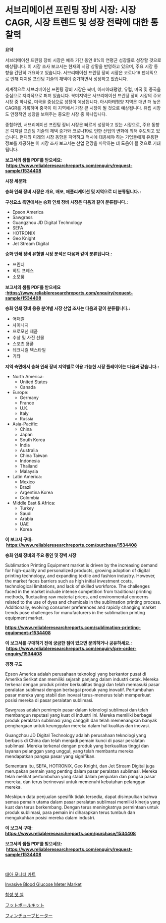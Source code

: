 <p><h1>서브리메이션 프린팅 장비 시장: 시장 CAGR, 시장 트렌드 및 성장 전략에 대한 통찰력</h1></p><p><strong>요약</strong></p>
<p><p>서브리메이션 프린팅 장비 시장은 예측 기간 동안 8%의 연평균 성장률로 성장할 것으로 예상됩니다. 이 시장 조사 보고서는 현재의 시장 상황을 반영하고 있으며, 주요 시장 동향을 간단히 개요하고 있습니다. 서브리메이션 프린팅 장비 시장은 코로나19 팬데믹으로 인해 디지털 프린팅 기술의 채택이 증가하면서 성장하고 있습니다.</p><p>세계적으로 서브리메이션 프린팅 장비 시장은 북미, 아시아태평양, 유럽, 미국 및 중국을 중심으로 지리적으로 퍼져 있습니다. 북미지역은 서브리메이션 프린팅 장비 시장의 주요 시장 중 하나로, 미국을 중심으로 성장이 예상됩니다. 아시아태평양 지역은 매년 더 높은 CAGR를 기록하며 중국이 이 지역에서 가장 큰 시장이 될 것으로 예상됩니다. 유럽 시장도 안정적인 성장을 보여주는 중요한 시장 중 하나입니다.</p><p>종합하면, 서브리메이션 프린팅 장비 시장은 빠르게 성장하고 있는 시장으로, 주요 동향은 디지털 프린팅 기술의 채택 증가와 코로나19로 인한 산업의 변화에 의해 주도되고 있습니다. 현재와 미래의 시장 동향을 파악하고 적시에 대응해야 하는 기업들에게 유용한 정보를 제공하는 이 시장 조사 보고서는 산업 전망을 파악하는 데 도움이 될 것으로 기대됩니다.</p></p>
<p><strong>보고서의 샘플 PDF를 받으세요: &nbsp;<a href="https://www.reliableresearchreports.com/enquiry/request-sample/1534408">https://www.reliableresearchreports.com/enquiry/request-sample/1534408</a></strong></p>
<p><strong>시장 세분화:</strong></p>
<p><strong> 승화 인쇄 장비 시장은 개요, 배포, 애플리케이션 및 지역으로 더 분류됩니다. :</strong></p>
<p><strong>구성요소 측면에서는 승화 인쇄 장비 시장은 다음과 같이 분류됩니다.:</strong></p>
<p><ul><li>Epson America</li><li>Sawgrass</li><li>Guangzhou JD Digital Technology</li><li>SEFA</li><li>HOTRONIX</li><li>Geo Knight</li><li>Jet Stream Digital</li></ul></p>
<p><strong> 승화 인쇄 장비 유형별 시장 분석은 다음과 같이 분류됩니다.:</strong></p>
<p><ul><li>프린터</li><li>히트 프레스</li><li>소모품</li></ul></p>
<p><strong>보고서의 샘플 PDF를 받으세요 :<a href="https://www.reliableresearchreports.com/enquiry/request-sample/1534408">https://www.reliableresearchreports.com/enquiry/request-sample/1534408</a></strong></p>
<p><strong> 승화 인쇄 장비 응용 분야별 시장 산업 조사는 다음과 같이 분류됩니다.:</strong></p>
<p><ul><li>어패럴</li><li>사이니지</li><li>프로모션 제품</li><li>수상 및 사진 선물</li><li>스포츠 용품</li><li>테크니컬 텍스타일</li><li>기타</li></ul></p>
<p><strong>지역 측면에서 승화 인쇄 장비 지역별로 이용 가능한 시장 플레이어는 다음과 같습니다.:</strong></p>
<p><ul>
    <li>
        North America:
        <ul>
            <li>United States</li>
            <li>Canada</li>
        </ul>
    </li>
    <li>
        Europe:
        <ul>
            <li>Germany</li>
            <li>France</li>
            <li>U.K.</li>
            <li>Italy</li>
            <li>Russia</li>
        </ul>
    </li>
    <li>
        Asia-Pacific:
        <ul>
            <li>China</li>
            <li>Japan</li>
            <li>South Korea</li>
            <li>India</li>
            <li>Australia</li>
            <li>China Taiwan</li>
            <li>Indonesia</li>
            <li>Thailand</li>
            <li>Malaysia</li>
        </ul>
    </li>
    <li>
        Latin America:
        <ul>
            <li>Mexico</li>
            <li>Brazil</li>
            <li>Argentina Korea</li>
            <li>Colombia</li>
        </ul>
    </li>
    <li>
        Middle East & Africa:
        <ul>
            <li>Turkey</li>
            <li>Saudi</li>
            <li>Arabia</li>
            <li>UAE</li>
            <li>Korea</li>
        </ul>
    </li>
    </ul></p>
<p><strong>이 보고서 구매: &nbsp;<a href="https://www.reliableresearchreports.com/purchase/1534408">https://www.reliableresearchreports.com/purchase/1534408</a></strong></p>
<p><strong>승화 인쇄 장비의 주요 동인 및 장벽 시장</strong></p>
<p><p>Sublimation Printing Equipment market is driven by the increasing demand for high-quality and personalized products, growing adoption of digital printing technology, and expanding textile and fashion industry. However, the market faces barriers such as high initial investment costs, technological limitations, and lack of skilled workforce. The challenges faced in the market include intense competition from traditional printing methods, fluctuating raw material prices, and environmental concerns related to the use of dyes and chemicals in the sublimation printing process. Additionally, evolving consumer preferences and rapidly changing market trends pose challenges for manufacturers in the sublimation printing equipment market.</p></p>
<p><strong><a href="https://www.reliableresearchreports.com/sublimation-printing-equipment-r1534408">https://www.reliableresearchreports.com/sublimation-printing-equipment-r1534408</a></strong></p>
<p><strong>이 보고서를 구매하기 전에 궁금한 점이 있으면 문의하거나 공유하세요.: &nbsp;<a href="https://www.reliableresearchreports.com/enquiry/pre-order-enquiry/1534408">https://www.reliableresearchreports.com/enquiry/pre-order-enquiry/1534408</a></strong></p>
<p><strong>경쟁 구도</strong></p>
<p><p>Epson America adalah perusahaan teknologi yang berkantor pusat di Amerika Serikat dan memiliki sejarah panjang dalam industri cetak. Mereka terkenal dengan produk printer berkualitas tinggi dan telah memasuki pasar peralatan sublimasi dengan berbagai produk yang inovatif. Pertumbuhan pasar mereka yang stabil dan inovasi terus-menerus telah memperkuat posisi mereka di pasar peralatan sublimasi.</p><p>Sawgrass adalah pemimpin pasar dalam teknologi sublimasi dan telah membangun reputasi yang kuat di industri ini. Mereka memiliki berbagai produk peralatan sublimasi yang canggih dan telah memenangkan banyak penghargaan untuk keunggulan mereka dalam hal kualitas dan inovasi.</p><p>Guangzhou JD Digital Technology adalah perusahaan teknologi yang berbasis di China dan telah menjadi pemain kunci di pasar peralatan sublimasi. Mereka terkenal dengan produk yang berkualitas tinggi dan layanan pelanggan yang unggul, yang telah membantu mereka mendapatkan pangsa pasar yang signifikan.</p><p>Sementara itu, SEFA, HOTRONIX, Geo Knight, dan Jet Stream Digital juga merupakan pemain yang penting dalam pasar peralatan sublimasi. Mereka telah melihat pertumbuhan yang stabil dalam penjualan dan pangsa pasar mereka, dan terus berinovasi untuk memenuhi kebutuhan pelanggan mereka.</p><p>Meskipun data penjualan spesifik tidak tersedia, dapat disimpulkan bahwa semua pemain utama dalam pasar peralatan sublimasi memiliki kinerja yang kuat dan terus berkembang. Dengan terus meningkatnya permintaan untuk produk sublimasi, para pemain ini diharapkan terus tumbuh dan mengukuhkan posisi mereka dalam industri.</p></p>
<p><strong>이 보고서 구매: &nbsp; <a href="https://www.reliableresearchreports.com/purchase/1534408">https://www.reliableresearchreports.com/purchase/1534408</a></strong></p>
<p><strong>보고서의 샘플 PDF를 받으세요: &nbsp;<a href="https://www.reliableresearchreports.com/enquiry/request-sample/1534408">https://www.reliableresearchreports.com/enquiry/request-sample/1534408</a></strong><strong></strong></p>
<p>&nbsp;</p>
<p><p><a href="https://medium.com/@earlfeffersj/%ED%83%9C%EC%95%84-%EA%B0%90%EC%8B%9C-%EC%B9%B4%ED%8A%B8-%EC%8B%9C%EC%9E%A5-%EC%A0%84%EB%A7%9D-%EC%82%B0%EC%97%85-%EA%B0%9C%EC%9A%94-%EB%B0%8F-%EC%A0%84%EB%A7%9D-2024%EB%85%84%EB%B6%80%ED%84%B0-2031%EB%85%84%EA%B9%8C%EC%A7%80-18a7e3b3a3b0">태아 모니터 카트</a></p><p><a href="https://www.linkedin.com/pulse/invasive-blood-glucose-meter-market-size-growth-segmentation-lfihf?trackingId=tjFjmx7V%2BzzZJ9on0nZb%2BA%3D%3D">Invasive Blood Glucose Meter Market</a></p><p><a href="https://medium.com/@mehereenadusoye/%ED%86%B5%ED%95%A9-%EC%97%B4-%EC%85%80-%EC%8B%9C%EC%9E%A5-%EB%B6%84%EC%84%9D-cagr-%EC%8B%9C%EC%9E%A5-%EC%84%B8%EB%B6%84%ED%99%94-%EB%B0%8F-%EC%A0%84-%EC%84%B8%EA%B3%84-%EC%82%B0%EC%97%85-%EA%B0%9C%EC%9A%94-e4c7b46a5233">합성 핫 셀</a></p><p><a href="https://medium.com/@gustavorn8776xcc/%E3%83%95%E3%83%83%E3%83%88%E3%83%9C%E3%83%BC%E3%83%AB%E3%82%AD%E3%83%83%E3%83%88%E5%B8%82%E5%A0%B4%E3%81%AE%E8%A6%8B%E8%A7%A3-%E5%B8%82%E5%A0%B4%E5%8B%95%E5%90%91-%E6%88%90%E9%95%B7-2024%E5%B9%B4%E3%81%8B%E3%82%892031%E5%B9%B4%E3%81%BE%E3%81%A7%E3%81%AE%E4%BA%88%E6%B8%AC-ce70fc5cecac">フットボールキット</a></p><p><a href="https://medium.com/@roxanenader1/%E3%83%95%E3%82%A3%E3%83%B3%E3%83%81%E3%83%A5%E3%83%BC%E3%83%96%E3%83%92%E3%83%BC%E3%82%BF%E3%83%BC%E5%B8%82%E5%A0%B4%E3%81%AF-%E5%B8%82%E5%A0%B4%E3%82%B7%E3%82%A7%E3%82%A2-%E5%B8%82%E5%A0%B4%E3%83%88%E3%83%AC%E3%83%B3%E3%83%89-%E3%81%8A%E3%82%88%E3%81%B3%E5%B8%82%E5%A0%B4%E6%88%90%E9%95%B7%E3%81%AB%E9%96%A2%E3%81%99%E3%82%8B%E6%83%85%E5%A0%B1%E3%82%92%E6%8F%90%E4%BE%9B%E3%81%97%E3%81%A6%E3%81%84%E3%81%BE%E3%81%99-1737bc50e867">フィンチューブヒーター</a></p></p>
